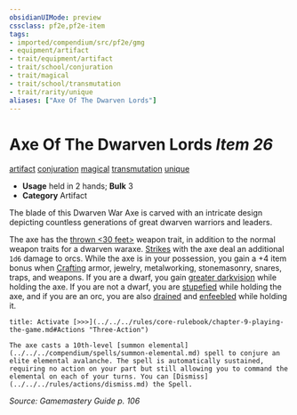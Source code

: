 ```yaml
---
obsidianUIMode: preview
cssclass: pf2e,pf2e-item
tags:
- imported/compendium/src/pf2e/gmg
- equipment/artifact
- trait/equipment/artifact
- trait/school/conjuration
- trait/magical
- trait/school/transmutation
- trait/rarity/unique
aliases: ["Axe Of The Dwarven Lords"]
---
```

# Axe Of The Dwarven Lords *Item 26*  
[artifact](artifact-gmg.md)  [conjuration](conjuration.md)  [magical](magical.md)  [transmutation](transmutation.md)  [unique](unique.md)  

- **Usage** held in 2 hands; **Bulk** 3
- **Category** Artifact

The blade of this Dwarven War Axe is carved with an intricate design depicting countless generations of great dwarven warriors and leaders.

The axe has the [thrown <30 feet>](thrown.md) weapon trait, in addition to the normal weapon traits for a dwarven waraxe. [Strikes](strike.md) with the axe deal an additional `1d6` damage to orcs. While the axe is in your possession, you gain a +4 item bonus when [Crafting](craft.md) armor, jewelry, metalworking, stonemasonry, snares, traps, and weapons. If you are a dwarf, you gain [greater darkvision](rules/abilities/darkvision.md) while holding the axe. If you are not a dwarf, you are [stupefied](conditions.md#Stupefied) while holding the axe, and if you are an orc, you are also [drained](conditions.md#Drained) and [enfeebled](conditions.md#Enfeebled) while holding it.

```ad-embed-ability
title: Activate [>>>](../../../rules/core-rulebook/chapter-9-playing-the-game.md#Actions "Three-Action")

The axe casts a 10th-level [summon elemental](../../../compendium/spells/summon-elemental.md) spell to conjure an elite elemental avalanche. The spell is automatically sustained, requiring no action on your part but still allowing you to command the elemental on each of your turns. You can [Dismiss](../../../rules/actions/dismiss.md) the Spell.
```

*Source: Gamemastery Guide p. 106*
